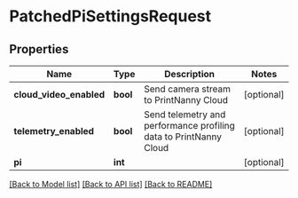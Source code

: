 # PatchedPiSettingsRequest


## Properties
Name | Type | Description | Notes
------------ | ------------- | ------------- | -------------
**cloud_video_enabled** | **bool** | Send camera stream to PrintNanny Cloud | [optional] 
**telemetry_enabled** | **bool** | Send telemetry and performance profiling data to PrintNanny Cloud | [optional] 
**pi** | **int** |  | [optional] 

[[Back to Model list]](../README.md#documentation-for-models) [[Back to API list]](../README.md#documentation-for-api-endpoints) [[Back to README]](../README.md)


